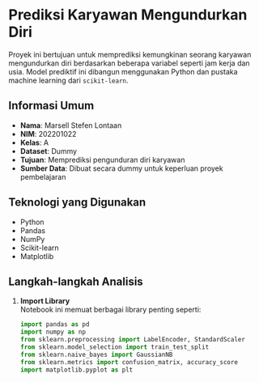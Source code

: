 # Prediksi Karyawan Mengundurkan Diri

Proyek ini bertujuan untuk memprediksi kemungkinan seorang karyawan mengundurkan diri berdasarkan beberapa variabel seperti jam kerja dan usia. Model prediktif ini dibangun menggunakan Python dan pustaka machine learning dari `scikit-learn`.

## Informasi Umum

- **Nama**: Marsell Stefen Lontaan  
- **NIM**: 202201022  
- **Kelas**: A  
- **Dataset**: Dummy   
- **Tujuan**: Memprediksi pengunduran diri karyawan  
- **Sumber Data**: Dibuat secara dummy untuk keperluan proyek pembelajaran

## Teknologi yang Digunakan

- Python
- Pandas
- NumPy
- Scikit-learn
- Matplotlib

## Langkah-langkah Analisis

1. **Import Library**  
   Notebook ini memuat berbagai library penting seperti:
   ```python
   import pandas as pd
   import numpy as np
   from sklearn.preprocessing import LabelEncoder, StandardScaler
   from sklearn.model_selection import train_test_split
   from sklearn.naive_bayes import GaussianNB
   from sklearn.metrics import confusion_matrix, accuracy_score
   import matplotlib.pyplot as plt
